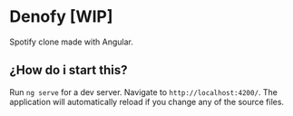 # Denofy [WIP]

Spotify clone made with Angular. 

## ¿How do i start this?

Run `ng serve` for a dev server. Navigate to `http://localhost:4200/`. The application will automatically reload if you change any of the source files.

